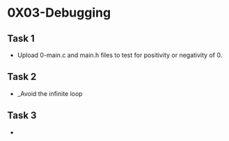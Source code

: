 # 0X03-Debugging

## Task 1
* Upload 0-main.c and main.h files to test for positivity or negativity of 0.

##  Task 2
* _Avoid the infinite loop

## Task 3
* 
